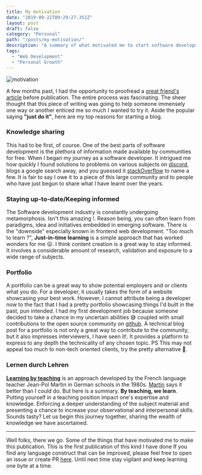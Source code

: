 ```yaml
---
title: My motivation
date: "2019-09-22T09:29:27.351Z"
layout: post
draft: false
category: "Personal"
path: "/posts/my-motivation/"
description: "A summary of what motivated me to start software development and motivates me to this date."
tags:
  - "Web Development"
  - "Personal Growth"
---
```


![motivation](./motivation.jpg)


A few months past, I had the opportunity to proofread a [great friend's article](https://pawelgrzybek.com/)
before publication. The entire process was fascinating. The sheer thought that this piece of writing was going 
to help someone immensely one way or another enticed me so much I wanted to try it. Aside the popular saying **"just do it"**, here are my top reasons for starting a blog.

### Knowledge sharing
This had to be first, of course. One of the best parts of software development is the plethora of information
made available by communities for free. When I began my journey as a software developer. It intrigued me
how quickly I found solutions to problems on various subjects on [discord](https://discordapp.com/), 
blogs a google search away, and you guessed it [stackOverflow](https://stackoverflow.com/) to name  a few. It is fair to say I owe it to a 
piece of this large community and to people who have just begun to share what I have learnt over the years.

### Staying up-to-date/Keeping informed
The Software development industry is constantly undergoing metamorphosis. Isn't this amazing !. Reason being, 
you can often learn from paradigms, idea and initiatives embedded in emerging software. There is the "downside" 
especially known in frontend web development. "Too much to learn ?", **Just-in-time learning** is a simple
approach that has worked wonders for me 😛. I think content creation is a great way to stay informed. It involves a considerable amount 
of research, validation and exposure to a wide range of subjects.

### Portfolio
A portfolio can be a great way to show potential employers and or clients what you do. For a developer, it usually
takes the form of a website showcasing your best work. However, I cannot attribute being a developer now to the fact 
that I had a pretty portfolio showcasing things I'd built in the past, pun intended. I had my first development job because someone
decided to take a chance in my uncertain abilities 😅 coupled with small contributions to the open source
community on [github](https://github.com/). A technical blog post for a portfolio is not only a great way to contribute to the community,
but it also impresses interviewers, I have seen it!. It provides a platform to express to any depth the technicality of any chosen topic. PS This 
may not appeal too much to non-tech oriented clients, try the pretty alternative 🌹. 

###  Lernen durch Lehren
[**Learning by teaching**](https://en.wikipedia.org/wiki/Learning_by_teaching) is an approach developed by the French 
language teacher Jean-Pol Martin in German schools in the 1980s. [Martin](https://en.wikipedia.org/wiki/Jean-Pol_Martin) says it 
better than I could do. But here is a summary. **By teaching, we learn**. Putting yourself in a teaching position impact 
one's expertise and knowledge. Enforcing a deeper understanding of the subject material and presenting a chance to
increase your observational and interpersonal skills. Sounds tasty? Let us begin
this journey together, sharing the wealth of knowledge we have ascertained.

<hr>

Well folks, there we go. Some of the things that have motivated me to make this publication. This is the first publication of this kind I have 
done If you find any language construct that can be improved, please feel free to open an issue or create PR 
[here](https://github.com/Gregjarvez/mrgregory.dev). Until next time stay vigilant and keep learning one byte at a time.
